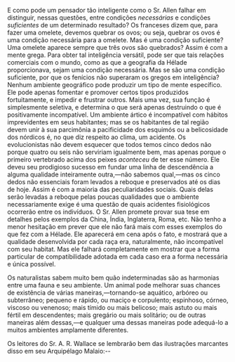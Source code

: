 E como pode um pensador tão inteligente como o Sr. Allen falhar em distinguir, nessas questões, entre condições _necessárias_ e condições _suficientes_ de um determinado resultado? Os franceses dizem que, para fazer uma omelete, devemos quebrar os ovos; ou seja, quebrar os ovos é uma condição necessária para a omelete. Mas é uma condição suficiente? Uma omelete aparece sempre que três ovos são quebrados? Assim é com a mente grega. Para obter tal inteligência versátil, pode ser que tais relações comerciais com o mundo, como as que a geografia da Hélade proporcionava, sejam uma condição necessária. Mas se são uma condição suficiente, por que os fenícios não superaram os gregos em inteligência? Nenhum ambiente geográfico pode produzir um tipo de mente específico. Ele pode apenas fomentar e promover certos tipos produzidos fortuitamente, e impedir e frustrar outros. Mais uma vez, sua função é simplesmente seletiva, e determina o que será apenas destruindo o que é positivamente incompatível. Um ambiente ártico é incompatível com hábitos imprevidentes em seus habitantes; mas se os habitantes de tal região devem unir à sua parcimônia a pacificidade dos esquimós ou a belicosidade dos nórdicos é, no que diz respeito ao clima, um acidente. Os evolucionistas não devem esquecer que todos temos cinco dedos não porque quatro ou seis não serviriam igualmente bem, mas apenas porque o primeiro vertebrado acima dos peixes _aconteceu_ de ter esse número. Ele deveu seu prodigioso sucesso em fundar uma linha de descendência a alguma qualidade inteiramente outra,—não sabemos qual,—mas os cinco dedos não essenciais foram levados a reboque e preservados até os dias de hoje. Assim é com a maioria das peculiaridades sociais. Quais delas serão levadas a reboque pelas poucas qualidades que o ambiente necessariamente exige é uma questão de quais acidentes fisiológicos ocorrerão entre os indivíduos. O Sr. Allen promete provar sua tese em detalhes pelos exemplos da China, Índia, Inglaterra, Roma, etc. Não tenho a menor hesitação em prever que ele não fará mais com esses exemplos do que fez com a Hélade. Ele aparecerá em cena após o fato, e mostrará que a qualidade desenvolvida por cada raça era, naturalmente, não incompatível com seu habitat. Mas ele falhará completamente em mostrar que a forma particular de compatibilidade adotada em cada caso era a forma necessária e única possível.

Os naturalistas sabem muito bem quão indeterminadas são as harmonias entre uma fauna e seu ambiente. Um animal pode melhorar suas chances de existência de várias maneiras,—tornando-se aquático, arbóreo ou subterrâneo; pequeno e rápido, ou maciço e corpulento; espinhoso, córneo, viscoso ou venenoso; mais tímido ou mais belicoso; mais astuto ou mais fértil em descendentes; mais gregário ou mais solitário; ou de outras maneiras além dessas,—e qualquer uma dessas maneiras pode adequá-lo a muitos ambientes amplamente diferentes.

Os leitores do Sr. A. R. Wallace se lembrarão bem das ilustrações marcantes disso em seu Arquipélago Malaio:--